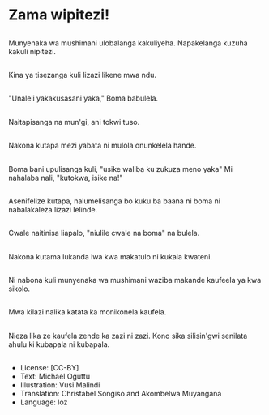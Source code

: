 # Zama wipitezi!

##
Munyenaka wa mushimani ulobalanga kakuliyeha. Napakelanga kuzuha kakuli nipitezi.

##
Kina ya tisezanga kuli lizazi likene mwa ndu.

##
"Unaleli yakakusasani yaka," Boma babulela.

##
Naitapisanga na mun'gi, ani tokwi tuso.

##
Nakona kutapa mezi yabata ni mulola onunkelela hande.

##
Boma bani upulisanga kuli, "usike waliba ku zukuza meno yaka" Mi nahalaba nali, "kutokwa, isike na!"

##
Asenifelize kutapa, nalumelisanga bo kuku ba baana ni boma ni nabalakaleza lizazi lelinde.

##
Cwale naitinisa liapalo, "niulile cwale na boma" na bulela.

##
Nakona kutama lukanda lwa kwa makatulo ni kukala kwateni.

##
Ni nabona kuli munyenaka wa mushimani waziba makande kaufeela ya kwa sikolo.

##
Mwa kilazi nalika katata ka monikonela kaufela.

##
Nieza lika ze kaufela zende ka zazi ni zazi. Kono sika silisin'gwi senilata ahulu ki kubapala ni kubapala.

##
* License: [CC-BY]
* Text: Michael Oguttu
* Illustration: Vusi Malindi
* Translation: Christabel Songiso and Akombelwa Muyangana
* Language: loz

